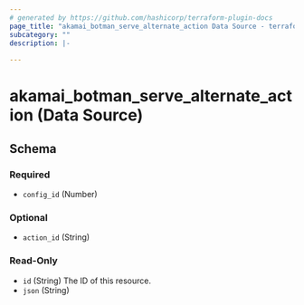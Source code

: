 ```yaml
---
# generated by https://github.com/hashicorp/terraform-plugin-docs
page_title: "akamai_botman_serve_alternate_action Data Source - terraform-provider-akamai"
subcategory: ""
description: |-
  
---
```


# akamai_botman_serve_alternate_action (Data Source)





<!-- schema generated by tfplugindocs -->
## Schema

### Required

- `config_id` (Number)

### Optional

- `action_id` (String)

### Read-Only

- `id` (String) The ID of this resource.
- `json` (String)
